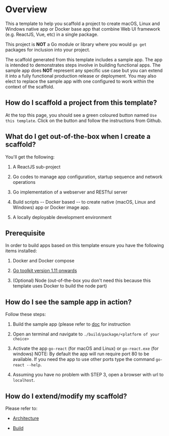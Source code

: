 # Overview

This a template to help you scaffold a project to create macOS, Linux and Windows native app or Docker base app that combine Web UI framework (e.g. ReactJS, Vue, etc) in a single package.

This project is **NOT** a Go module or library where you would `go get` packages for inclusion into your project.

The scaffold generated from this template includes a sample app. The app is intended to demonstrates steps involve in building functional apps. The sample app does **NOT** represent any specific use case but you can extend it into a fully functional production release or deployment. You may also elect to replace the sample app with one configured to work within the context of the scaffold.

## How do I scaffold a project from this template?

At the top this page, you should see a green coloured button named `Use this template`. Click on the button and follow the instructions from Github.

## What do I get out-of-the-box when I create a scaffold?

You'll get the following:

1. A ReactJS sub-project

2. Go codes to manage app configuration, startup sequence and network operations

3. Go implementation of a webserver and RESTful server

4. Build scripts -- Docker based -- to create native (macOS, Linux and Windows) app or Docker image app.

5. A locally deployable development environment

## Prerequisite

In order to build apps based on this template ensure you have the following items installed:

1. Docker and Docker compose

2. [Go toolkit version 1.11 onwards](https://blog.golang.org/)

3. (Optional) Node (out-of-the-box you don't need this because this template uses Docker to build the node part)

## How do I see the sample app in action?

Follow these steps:

1. Build the sample app (please refer to [doc](./docs/Build.md) for instruction 

2. Open an terminal and navigate to `./build/package/<platform of your choice>`

3. Activate the app `go-react` (for macOS and Linux) or `go-react.exe` (for windows)
NOTE: By default the app will run require port 80 to be available. If you need the app to use other ports type the command `go-react --help`.

4. Assuming you have no problem with STEP 3, open a browser with url to `localhost`.

## How do I extend/modify my scaffold?

Please refer to:

* [Architecture](./docs/Arch.md)

* [Build](./docs/Build.md)
 
